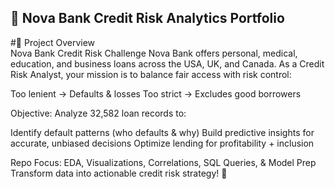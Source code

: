 ## 🏦 Nova Bank Credit Risk Analytics Portfolio
#📖 Project Overview                                                                                                                                                                    
Nova Bank Credit Risk Challenge
Nova Bank offers personal, medical, education, and business loans across the USA, UK, and Canada. As a Credit Risk Analyst, your mission is to balance fair access with risk control:

Too lenient → Defaults & losses
Too strict → Excludes good borrowers

Objective: Analyze 32,582 loan records to:

Identify default patterns (who defaults & why)
Build predictive insights for accurate, unbiased decisions
Optimize lending for profitability + inclusion

Repo Focus: EDA, Visualizations, Correlations, SQL Queries, & Model Prep
Transform data into actionable credit risk strategy! 🚀
